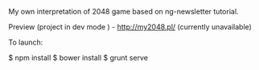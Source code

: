 My own interpretation of 2048 game based on ng-newsletter tutorial.

Preview (project in dev mode ) - http://my2048.pl/ (currently unavailable)

To launch:

$ npm install 
$ bower install
$ grunt serve

